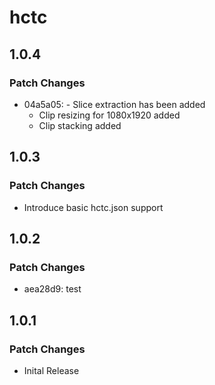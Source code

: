 # hctc

## 1.0.4

### Patch Changes

- 04a5a05: - Slice extraction has been added
  - Clip resizing for 1080x1920 added
  - Clip stacking added

## 1.0.3

### Patch Changes

- Introduce basic hctc.json support

## 1.0.2

### Patch Changes

- aea28d9: test

## 1.0.1

### Patch Changes

- Inital Release
